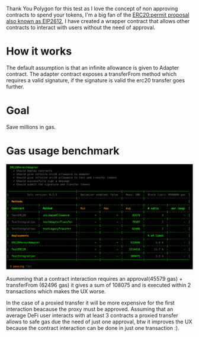 Thank You Polygon for this test as I love the concept of non approving contracts to spend your tokens, I'm a big fan of the [ERC20:permit proposal also known as EIP2612](https://github.com/OpenZeppelin/openzeppelin-contracts/pull/2237/files/f410734f41f632b42ab4fc4e8695f47d800de709), I have created a wrapper contract that allows other contracts to interact with users without the need of approval.

# How it works

The default assumption is that an infinite allowance is given to Adapter contract.
The adapter contract exposes a transferFrom method which requires a valid signature, if the signature is valid the erc20 transfer goes further.

# Goal

Save millions in gas.

# Gas usage benchmark

![alt text](https://github.com/marcellobardus/erc20-permit-adapter/blob/master/.github/benchmark.png?raw=true)

Asumming that a contract interaction requires an approval(45579 gas) + transferFrom (62496 gas) it gives a sum of 108075 and is executed within 2 transactions which makes the UX worse.

In the case of a proxied transfer it will be more expensive for the first interaction beacause the proxy must be approved. Assuming that an average DeFi user interacts with at least 3 contracts a proxied transfer allows to safe gas due the need of just one approval, btw it improves the UX because the contract interaction can be done in just one transaction :).
